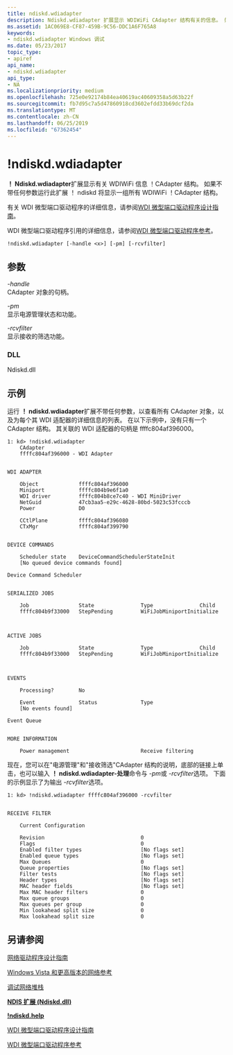 ```yaml
---
title: ndiskd.wdiadapter
description: Ndiskd.wdiadapter 扩展显示 WDIWiFi CAdapter 结构有关的信息。 如果不带任何参数运行此扩展，ndiskd 将显示所有 WDIWiFi CAdapter 结构的列表。
ms.assetid: 1AC069E8-CF87-459B-9C56-DDC1A6F765A8
keywords:
- ndiskd.wdiadapter Windows 调试
ms.date: 05/23/2017
topic_type:
- apiref
api_name:
- ndiskd.wdiadapter
api_type:
- NA
ms.localizationpriority: medium
ms.openlocfilehash: 725e0e92174b84ea40619ac40609358a5d63b22f
ms.sourcegitcommit: fb7d95c7a5d47860918cd3602efdd33b69dcf2da
ms.translationtype: MT
ms.contentlocale: zh-CN
ms.lasthandoff: 06/25/2019
ms.locfileid: "67362454"
---
```

# <a name="ndiskdwdiadapter"></a>!ndiskd.wdiadapter


**！ Ndiskd.wdiadapter**扩展显示有关 WDIWiFi 信息 ！CAdapter 结构。 如果不带任何参数运行此扩展 ！ ndiskd 将显示一组所有 WDIWiFi ！CAdapter 结构。

有关 WDI 微型端口驱动程序的详细信息，请参阅[WDI 微型端口驱动程序设计指南](https://docs.microsoft.com/windows-hardware/drivers/network/wdi-miniport-driver-design-guide)。

WDI 微型端口驱动程序引用的详细信息，请参阅[WDI 微型端口驱动程序参考](https://docs.microsoft.com/windows-hardware/drivers/ddi/content/_netvista/)。

```console
!ndiskd.wdiadapter [-handle <x>] [-pm] [-rcvfilter] 
```

## <a name="span-idparametersspanspan-idparametersspanspan-idparametersspanparameters"></a><span id="Parameters"></span><span id="parameters"></span><span id="PARAMETERS"></span>参数


<span id="_______-handle______"></span><span id="_______-HANDLE______"></span> *-handle*   
CAdapter 对象的句柄。

<span id="_______-pm______"></span><span id="_______-PM______"></span> *-pm*   
显示电源管理状态和功能。

<span id="_______-rcvfilter______"></span><span id="_______-RCVFILTER______"></span> *-rcvfilter*   
显示接收的筛选功能。

### <a name="span-iddllspanspan-iddllspandll"></a><span id="DLL"></span><span id="dll"></span>DLL

Ndiskd.dll

<a name="examples"></a>示例
--------

运行 **！ ndiskd.wdiadapter**扩展不带任何参数，以查看所有 CAdapter 对象，以及为每个其 WDI 适配器的详细信息的列表。 在以下示例中，没有只有一个 CAdapter 结构。 其关联的 WDI 适配器的句柄是 ffffc804af396000。

```console
1: kd> !ndiskd.wdiadapter
    CAdapter                                                                    
    ffffc804af396000 - WDI Adapter


WDI ADAPTER

    Object             ffffc804af396000
    Miniport           ffffc804b9e6f1a0
    WDI driver         ffffc804b8ce7c40 - WDI MiniDriver
    NetGuid            47cb3aa5-e29c-4628-80bd-5023c53fcccb
    Power              D0

    CCtlPlane          ffffc804af396080
    CTxMgr             ffffc804af399790


DEVICE COMMANDS

    Scheduler state    DeviceCommandSchedulerStateInit
    [No queued device commands found]

Device Command Scheduler


SERIALIZED JOBS

    Job                State               Type               Child             
    ffffc804b9f33000   StepPending         WiFiJobMiniportInitialize



ACTIVE JOBS

    Job                State               Type               Child             
    ffffc804b9f33000   StepPending         WiFiJobMiniportInitialize



EVENTS

    Processing?        No

    Event              Status              Type                                 
    [No events found]

Event Queue


MORE INFORMATION

    Power management                       Receive filtering
```

现在，您可以在"电源管理"和"接收筛选"CAdapter 结构的说明，底部的链接上单击，也可以输入 **！ ndiskd.wdiadapter-处理**命令与 *-pm*或 *-rcvfilter*选项。 下面的示例显示了为输出 *-rcvfilter*选项。

```console
1: kd> !ndiskd.wdiadapter ffffc804af396000 -rcvfilter


RECEIVE FILTER

    Current Configuration

    Revision                               0
    Flags                                  0
    Enabled filter types                   [No flags set]
    Enabled queue types                    [No flags set]
    Max Queues                             0
    Queue properties                       [No flags set]
    Filter tests                           [No flags set]
    Header types                           [No flags set]
    MAC header fields                      [No flags set]
    Max MAC header filters                 0
    Max queue groups                       0
    Max queues per group                   0
    Min lookahead split size               0
    Max lookahead split size               0
```

## <a name="span-idseealsospansee-also"></a><span id="see_also"></span>另请参阅


[网络驱动程序设计指南](https://docs.microsoft.com/windows-hardware/drivers/network/index)

[Windows Vista 和更高版本的网络参考](https://docs.microsoft.com/windows-hardware/drivers/ddi/content/_netvista/)

[调试网络堆栈](https://go.microsoft.com/fwlink/p/?linkid=845311)

[**NDIS 扩展 (Ndiskd.dll)** ](ndis-extensions--ndiskd-dll-.md)

[ **!ndiskd.help**](-ndiskd-help.md)

[WDI 微型端口驱动程序设计指南](https://docs.microsoft.com/windows-hardware/drivers/network/wdi-miniport-driver-design-guide)

[WDI 微型端口驱动程序参考](https://docs.microsoft.com/windows-hardware/drivers/ddi/content/_netvista/)

 

 







